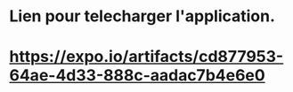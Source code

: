 # Lien pour telecharger l'application.
# https://expo.io/artifacts/cd877953-64ae-4d33-888c-aadac7b4e6e0
